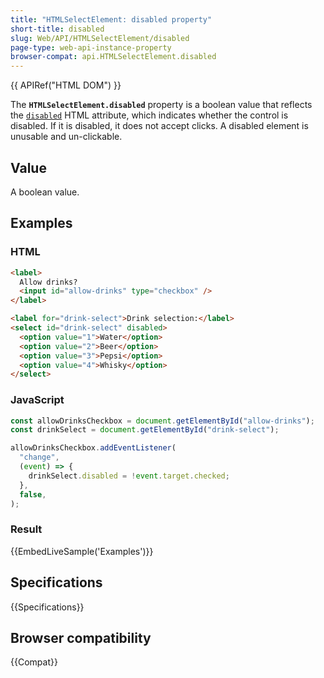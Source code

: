 ```yaml
---
title: "HTMLSelectElement: disabled property"
short-title: disabled
slug: Web/API/HTMLSelectElement/disabled
page-type: web-api-instance-property
browser-compat: api.HTMLSelectElement.disabled
---
```


{{ APIRef("HTML DOM") }}

The **`HTMLSelectElement.disabled`** property is a boolean value that reflects the
[`disabled`](/en-US/docs/Web/HTML/Reference/Element/select#disabled)
HTML attribute, which indicates whether the control is disabled. If it is disabled, it
does not accept clicks. A disabled element is unusable and un-clickable.

## Value

A boolean value.

## Examples

### HTML

```html
<label>
  Allow drinks?
  <input id="allow-drinks" type="checkbox" />
</label>

<label for="drink-select">Drink selection:</label>
<select id="drink-select" disabled>
  <option value="1">Water</option>
  <option value="2">Beer</option>
  <option value="3">Pepsi</option>
  <option value="4">Whisky</option>
</select>
```

### JavaScript

```js
const allowDrinksCheckbox = document.getElementById("allow-drinks");
const drinkSelect = document.getElementById("drink-select");

allowDrinksCheckbox.addEventListener(
  "change",
  (event) => {
    drinkSelect.disabled = !event.target.checked;
  },
  false,
);
```

### Result

{{EmbedLiveSample('Examples')}}

## Specifications

{{Specifications}}

## Browser compatibility

{{Compat}}
